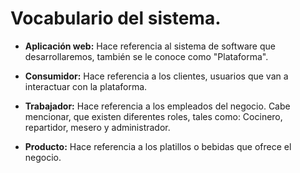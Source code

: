 # Vocabulario del sistema.

- **Aplicación web:** Hace referencia al sistema de software que desarrollaremos, también se le conoce como "Plataforma".

- **Consumidor:** Hace referencia a los clientes, usuarios que van a interactuar con la plataforma.

- **Trabajador:** Hace referencia a los empleados del negocio. Cabe mencionar, que existen diferentes roles, tales como: Cocinero, repartidor, mesero y     administrador. 

- **Producto:** Hace referencia a los platillos o bebidas que ofrece el negocio.

